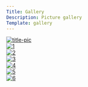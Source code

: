 ```yaml
---
Title: Gallery
Description: Picture gallery
Template: gallery
---
```


<div class="pic-box gallery-title">
    <a href="image/trees-g80c9201ea_1920.png">
        <picture>
            <source media="(min-width: 767px)" srcset="image/trees-g80c9201ea_1920.png?h=315&stretch&save-as=jpeg&q=50">
            <img src="image/trees-g80c9201ea_1920.png?w=100%&save-as=jpeg&q=50" alt="title-pic">
        </picture>
    </a>
</div>

<div class="pic-box pic1">
    <a href="image/nature-g8ac3eaad8_1920.jpg">
        <picture>
            <source media="(min-width: 767px)" srcset="image/nature-g8ac3eaad8_1920.jpg?h=980&stretch&save-as=jpeg&q=70">
            <img src="image/nature-g8ac3eaad8_1920.jpg?w=100%&save-as=jpeg&q=70" alt="1">
        </picture>
    <a>
</div>

<div class="pic-box pic2">
    <a href="image/pine-g28867f8de_1920.jpg">
        <picture>
            <source media="(min-width: 767px)" srcset="image/pine-g28867f8de_1920.jpg?h=980&stretch&save-as=jpeg&q=70">
            <img src="image/pine-g28867f8de_1920.jpg?w=100%&save-as=jpeg&q=70" alt="2">
        </picture>
    </a>
</div>

<div class="pic-box pic3">
    <a href="image/bird-g6f2442d00_1920.jpg">
        <picture>
            <source media="(min-width: 767px)" srcset="image/bird-g6f2442d00_1920.jpg?h=980&stretch&save-as=jpeg&q=70">
            <img src="image/bird-g6f2442d00_1920.jpg?w=100%&save-as=jpeg&q=70" alt="3">
        </picture>
    </a>
</div>

<div class="pic-box pic4">
    <a href="image/trees2-gc872af1b8_1920.jpg">
        <picture>
            <source media="(min-width: 767px)" srcset="image/trees2-gc872af1b8_1920.jpg?h=1000&stretch&save-as=jpeg&q=70">
            <img src="image/trees2-gc872af1b8_1920.jpg?w=100%&save-as=jpeg&q=70" alt="4">
        </picture>
    </a>
</div>

<div class="pic-box pic5">
    <a href="image/fir-branch-gf5f67ccd9_1920.jpg">
        <picture>
            <source media="(min-width: 767px)" srcset="image/fir-branch-gf5f67ccd9_1920.jpg?h=655&stretch&save-as=jpeg&q=70">
            <img src="image/fir-branch-gf5f67ccd9_1920.jpg?w=100%&save-as=jpeg&q=70" alt="5">
        </picture>
    </a>
</div>

<div class="pic-box pic6">
    <a href="image/winter-gb6f19b961_1920.jpg">
        <picture>
            <source media="(min-width: 767px)" srcset="image/winter-gb6f19b961_1920.jpg?h=1000&stretch&save-as=jpeg&q=70">
            <img src="image/winter-gb6f19b961_1920.jpg?w=100%&save-as=jpeg&q=70" alt="6">
        </picture>
    </a>
</div>
